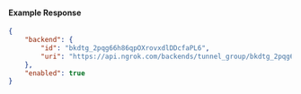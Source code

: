 <!-- Code generated for API Clients. DO NOT EDIT. -->

#### Example Response

```json
{
	"backend": {
		"id": "bkdtg_2pqg66h86qpOXrovxdlDDcfaPL6",
		"uri": "https://api.ngrok.com/backends/tunnel_group/bkdtg_2pqg66h86qpOXrovxdlDDcfaPL6"
	},
	"enabled": true
}
```
